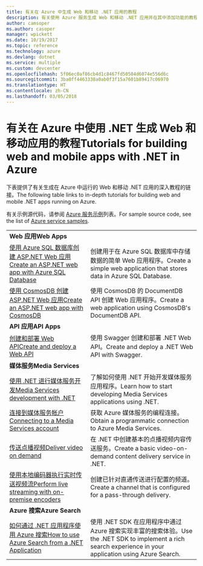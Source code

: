 ```yaml
---
title: 有关在 Azure 中生成 Web 和移动 .NET 应用的教程
description: 有关使用 Azure 服务生成 Web 和移动 .NET 应用并在其中添加功能的教程。
author: camsoper
ms.author: casoper
manager: wpickett
ms.date: 10/19/2017
ms.topic: reference
ms.technology: azure
ms.devlang: dotnet
ms.service: multiple
ms.custom: devcenter
ms.openlocfilehash: 5f06ec0af86cb4d1c8467fd50504d6074e556d6c
ms.sourcegitcommit: 3ba0ff4463338a0ab0f3f15a7601b89417c06970
ms.translationtype: HT
ms.contentlocale: zh-CN
ms.lasthandoff: 03/05/2018
---
```

# <a name="tutorials-for-building-web-and-mobile-apps-with-net-in-azure"></a><span data-ttu-id="2500d-103">有关在 Azure 中使用 .NET 生成 Web 和移动应用的教程</span><span class="sxs-lookup"><span data-stu-id="2500d-103">Tutorials for building web and mobile apps with .NET in Azure</span></span>

<span data-ttu-id="2500d-104">下表提供了有关生成在 Azure 中运行的 Web 和移动 .NET 应用的深入教程的链接。</span><span class="sxs-lookup"><span data-stu-id="2500d-104">The following table links to in-depth tutorials for building web and mobile .NET apps running on Azure.</span></span>

<span data-ttu-id="2500d-105">有关示例源代码，请参阅 [Azure 服务示例](https://azure.microsoft.com/resources/samples/?platform=dotnet)列表。</span><span class="sxs-lookup"><span data-stu-id="2500d-105">For sample source code, see the list of [Azure service samples](https://azure.microsoft.com/resources/samples/?platform=dotnet).</span></span>

| | |
|---|---|
| <span data-ttu-id="2500d-106">**Web 应用**</span><span class="sxs-lookup"><span data-stu-id="2500d-106">**Web Apps**</span></span>||
| <span data-ttu-id="2500d-107">[使用 Azure SQL 数据库创建 ASP.NET Web 应用][1]</span><span class="sxs-lookup"><span data-stu-id="2500d-107">[Create an ASP.NET web app with Azure SQL Database][1]</span></span> | <span data-ttu-id="2500d-108">创建用于在 Azure SQL 数据库中存储数据的简单 Web 应用程序。</span><span class="sxs-lookup"><span data-stu-id="2500d-108">Create a simple web application that stores data in Azure SQL Database.</span></span> | 
| <span data-ttu-id="2500d-109">[使用 CosmosDB 创建 ASP.NET Web 应用][2]</span><span class="sxs-lookup"><span data-stu-id="2500d-109">[Create an ASP.NET web app with CosmosDB][2]</span></span> | <span data-ttu-id="2500d-110">使用 CosmosDB 的 DocumentDB API 创建 Web 应用程序。</span><span class="sxs-lookup"><span data-stu-id="2500d-110">Create a web application using CosmosDB's DocumentDB API.</span></span> | 
| <span data-ttu-id="2500d-111">**API 应用**</span><span class="sxs-lookup"><span data-stu-id="2500d-111">**API Apps**</span></span>||
| <span data-ttu-id="2500d-112">[创建和部署 Web API][3]</span><span class="sxs-lookup"><span data-stu-id="2500d-112">[Create and deploy a Web API][3]</span></span> | <span data-ttu-id="2500d-113">使用 Swagger 创建和部署 .NET Web API。</span><span class="sxs-lookup"><span data-stu-id="2500d-113">Create and deploy a .NET Web API with Swagger.</span></span> | 
| <span data-ttu-id="2500d-114">**媒体服务**</span><span class="sxs-lookup"><span data-stu-id="2500d-114">**Media Services**</span></span> | |
| <span data-ttu-id="2500d-115">[使用 .NET 进行媒体服务开发][6]</span><span class="sxs-lookup"><span data-stu-id="2500d-115">[Media Services development with .NET][6]</span></span> | <span data-ttu-id="2500d-116">了解如何使用 .NET 开始开发媒体服务应用程序。</span><span class="sxs-lookup"><span data-stu-id="2500d-116">Learn how to start developing Media Services applications using .NET.</span></span> |
| <span data-ttu-id="2500d-117">[连接到媒体服务帐户][7]</span><span class="sxs-lookup"><span data-stu-id="2500d-117">[Connecting to a Media Services account][7]</span></span> | <span data-ttu-id="2500d-118">获取 Azure 媒体服务的编程连接。</span><span class="sxs-lookup"><span data-stu-id="2500d-118">Obtain a programmatic connection to  Azure Media Services.</span></span> |
| <span data-ttu-id="2500d-119">[传送点播视频][4]</span><span class="sxs-lookup"><span data-stu-id="2500d-119">[Deliver video on demand][4]</span></span> | <span data-ttu-id="2500d-120">在 .NET 中创建基本的点播视频内容传送服务。</span><span class="sxs-lookup"><span data-stu-id="2500d-120">Create a basic video-on-demand content delivery service in .NET.</span></span> | 
| <span data-ttu-id="2500d-121">[使用本地编码器执行实时传送视频流][8]</span><span class="sxs-lookup"><span data-stu-id="2500d-121">[Perform live streaming with on-premise encoders ][8]</span></span> | <span data-ttu-id="2500d-122">创建已针对直通传送进行配置的频道。</span><span class="sxs-lookup"><span data-stu-id="2500d-122">Create a channel that is configured for a pass-through delivery.</span></span> |
| <span data-ttu-id="2500d-123">**Azure 搜索**</span><span class="sxs-lookup"><span data-stu-id="2500d-123">**Azure Search**</span></span>||
| <span data-ttu-id="2500d-124">[如何通过 .NET 应用程序使用 Azure 搜索][5]</span><span class="sxs-lookup"><span data-stu-id="2500d-124">[How to use Azure Search from a .NET Application][5]</span></span> | <span data-ttu-id="2500d-125">使用 .NET SDK 在应用程序中通过 Azure 搜索实现丰富的搜索体验。</span><span class="sxs-lookup"><span data-stu-id="2500d-125">Use the .NET SDK to implement a rich search experience in your application using Azure Search.</span></span> | 



[1]: /azure/app-service-web/app-service-web-tutorial-dotnet-sqldatabase
[2]: /azure/documentdb/documentdb-dotnet-application
[3]: /azure/app-service-api/app-service-api-dotnet-get-started
[4]: /azure/media-services/media-services-dotnet-get-started
[5]: /azure/search/search-howto-dotnet-sdk
[6]: /azure/media-services/media-services-dotnet-how-to-use
[7]: /azure/media-services/media-services-dotnet-connect-programmatically
[8]: /azure/media-services/media-services-dotnet-live-encode-with-onpremises-encoders